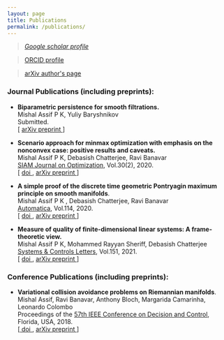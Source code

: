 ```yaml
---
layout: page
title: Publications
permalink: /publications/
---
```


> [_Google scholar profile_](https://scholar.google.co.in/citations?user=cXF5JaMAAAAJ&hl=en)

> [ ORCID profile ](https://orcid.org/0000-0003-2998-2637)

> [ arXiv author's page ](https://arxiv.org/a/0000-0003-2998-2637)

<!--
<blockquote>
<a href="https://scholar.google.co.in/citations?user=cXF5JaMAAAAJ&hl=en">
    Google scholar profile
</a>
<br>
<a href="https://orcid.org/0000-0003-2998-2637">
    ORCID profile
</a>
<br>
<a href="https://arxiv.org/a/0000-0003-2998-2637">
    arXiv author's page
</a>
</blockquote>
-->

### Journal Publications (including preprints):

<!--
* **Expectation of singularities of (n, 2) Gaussian random fields.** <br>
Mishal Assif P K, Yuliy Baryshnikov <br> Submitted. <br>  \[ [ arXiv preprint ](https://arxiv.org/abs/1906.01476) \] <br>
-->

* **Biparametric persistence for smooth filtrations.** <br>
Mishal Assif P K, Yuliy Baryshnikov <br> Submitted. <br>  \[ [ arXiv preprint ](https://arxiv.org/abs/2110.09602) \] <br>

* **Scenario approach for minmax optimization with emphasis on the nonconvex case: positive results and caveats.** <br>
Mishal Assif P K, Debasish Chatterjee, Ravi Banavar <br> [SIAM Journal on Optimization](https://www.siam.org/publications/journals/siam-journal-on-optimization-siopt), Vol.30(2), 2020. <br>  \[ [ doi ](https://epubs.siam.org/doi/10.1137/19M1271026), [ arXiv preprint ](https://arxiv.org/abs/1906.01476) \] <br>

* **A simple proof of the discrete time geometric Pontryagin maximum principle on smooth manifolds**. <br>
Mishal Assif P K , Debasish Chatterjee, Ravi Banavar <br> [Automatica](https://www.sciencedirect.com/journal/automatica), Vol.114, 2020. <br>  \[ [ doi ](https://doi.org/10.1016/j.automatica.2019.108791), [ arXiv preprint ](https://arxiv.org/abs/1807.00698) \] <br>

* **Measure of quality of finite-dimensional linear systems: A frame-theoretic view.** <br>
Mishal Assif P K, Mohammed Rayyan Sheriff, Debasish Chatterjee <br> [Systems & Controls Letters](https://www.sciencedirect.com/journal/systems-and-control-letters), Vol.151, 2021. <br>  \[ [ doi ](https://doi.org/10.1016/j.sysconle.2021.104911), [ arXiv preprint ](https://arxiv.org/abs/1902.04548) \] <br>

### Conference Publications (including preprints):

* **Variational collision avoidance problems on Riemannian manifolds**. <br>
Mishal Assif, Ravi Banavar, Anthony Bloch, Margarida Camarinha, Leonardo Colombo <br> Proceedings of the [57th IEEE Conference on Decision and Control](https://cdc2018.ieeecss.org/), Florida, USA, 2018. <br> \[[ doi ](https://www.doi.org/10.1109/CDC.2018.8619596),  [ arXiv preprint ](https://arxiv.org/abs/1804.00122) \] <br>

